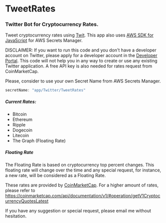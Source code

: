 # TweetRates

### Twitter Bot for Cryptocurrency Rates.

Tweet cryptocurrency rates using [Twit](https://www.npmjs.com/package/twit). This app also uses [AWS SDK for JavaScript](https://www.npmjs.com/package/aws-sdk) for AWS Secrets Manager.

DISCLAIMER: If you want to run this code and you don't have a developer account on Twitter, please apply for a developer account in the [Developer Portal](https://developer.twitter.com). This code will not help you in any way to create or use any existing Twitter application. A free API key is also needed for rates request from CoinMarketCap.

Please, consider to use your own Secret Name from AWS Secrets Manager.

```javascript
secretName: "app/Twitter/TweetRates"
```

##### Current Rates:

- Bitcoin
- Ethereum
- Ripple
- Dogecoin
- Litecoin
- The Graph (Floating Rate)

##### Floating Rate

The Floating Rate is based on cryptocurrency top percent changes. This floating rate will change over the time and any special request, for instance, a new rate, will be considered as a Floating Rate.

These rates are provided by [CoinMarketCap](https://coinmarketcap.com/). For a higher amount of rates, please refer to https://coinmarketcap.com/api/documentation/v1/#operation/getV1CryptocurrencyQuotesLatest

If you have any suggestion or special request, please email me without hesitation.